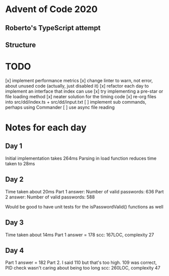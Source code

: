 # Advent of Code 2020
## Roberto's TypeScript attempt

## Structure

# TODO
[x] implement performance metrics
[x] change linter to warn, not error, about unused code (actually, just disabled it)
[x] refactor each day to implement an interface that index can use
[x] try implementing a pre-star or file loading method
[x] neater solution for the timing code
[x] re-org files into src/dd/index.ts + src/dd/input.txt
[ ] implement sub commands, perhaps using Commander
[ ] use async file reading

# Notes for each day
## Day 1
Initial implementation takes 264ms
Parsing in load function reduces time taken to 28ms

## Day 2
Time taken about 20ms
Part 1 answer: Number of valid passwords: 636
Part 2 answer: Number of valid passwords: 588

Would be good to have unit tests for the isPasswordValid() functions as well

## Day 3
Time taken about 14ms
Part 1 answer = 178
scc: 167LOC, complexity 27

## Day 4
Part 1 answer = 182
Part 2. I said 110 but that's too high. 109 was correct, PID check wasn't caring about being too long
scc: 260LOC, complexity 47
